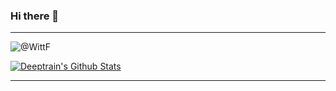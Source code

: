 ### Hi there 👋
---
<img src="https://count.getloli.com/get/@WittF?theme=rule34" alt="@WittF" /> 

[![Deeptrain's Github Stats](https://stats.deeptrain.net/repo/zmh-program/chatnio)](https://github.com/zmh-program/code-statistic)

---
<!--
**WittF/WittF** is a ✨ _special_ ✨ repository because its `README.md` (this file) appears on your GitHub profile.

Here are some ideas to get you started:

- 🔭 I’m currently working on ...
- 🌱 I’m currently learning ...
- 👯 I’m looking to collaborate on ...
- 🤔 I’m looking for help with ...
- 💬 Ask me about ...
- 📫 How to reach me: ...
- 😄 Pronouns: ...
- ⚡ Fun fact: ...
-->
